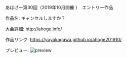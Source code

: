 あほげー第30回（2019年10月開催 ）　エントリー作品　

作品名: キャンセルしますか？

大会詳細: http://ahoge.info/

作品リンク: https://yuyakagawa.github.io/ahoge201910/

プレビュー: 
![preview](あとで)
